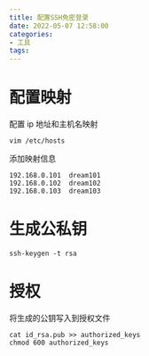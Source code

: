 ```yaml
---
title: 配置SSH免密登录
date: 2022-05-07 12:58:00
categories:
- 工具
tags:
---
```

# 配置映射
配置 ip 地址和主机名映射
```shell
vim /etc/hosts
```
添加映射信息
```
192.168.0.101  dream101
192.168.0.102  dream102
192.168.0.103  dream103
```

# 生成公私钥
```shell
ssh-keygen -t rsa
```

# 授权
将生成的公钥写入到授权文件
```shell
cat id_rsa.pub >> authorized_keys
chmod 600 authorized_keys
```
